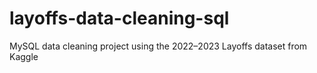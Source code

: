 # layoffs-data-cleaning-sql
MySQL data cleaning project using the 2022–2023 Layoffs dataset from Kaggle
